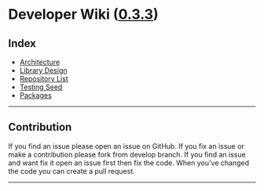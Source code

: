 Developer Wiki ([0.3.3](Documents/history.md))
====================
Index
------------


* [Architecture](Documents/architecture.md)
* [Library Design](Documents/library_design.md)
* [Repository List](Documents/repository.md)
* [Testing Seed](Documents/seeds.md)
* [Packages](Documents/packages.md)
___

Contribution
---

If you find an issue please open an issue on GitHub.
If you fix an issue or make a contribution please fork from develop branch.
If you find an issue and want fix it open an issue first then fix the code.
When you've changed the code you can create a pull request.

___
